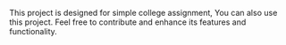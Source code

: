 This project is designed for simple college assignment, You can also use this project. Feel free to contribute and enhance its features and functionality.
